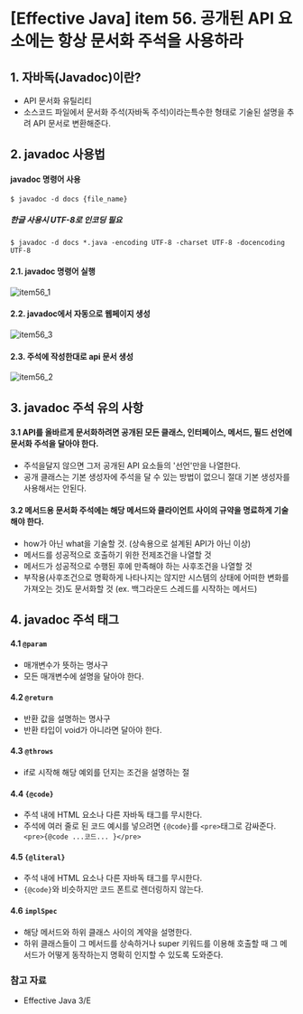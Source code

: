 # [Effective Java] item 56. 공개된 API 요소에는 항상 문서화 주석을 사용하라

## 1. 자바독(Javadoc)이란?
- API 문서화 유틸리티
- 소스코드 파일에서 문서화 주석(자바독 주석)이라는특수한 형태로 기술된 설명을 추려 API 문서로 변환해준다.

## 2. javadoc 사용법
#### javadoc 명령어 사용
```
$ javadoc -d docs {file_name}
```
##### 한글 사용시 UTF-8로 인코딩 필요
```
$ javadoc -d docs *.java -encoding UTF-8 -charset UTF-8 -docencoding UTF-8
```
#### 2.1. javadoc 명령어 실행
![item56_1](https://user-images.githubusercontent.com/37948906/110593923-85e44b80-81bf-11eb-9ca2-9fb0339cf6d7.PNG)

#### 2.2. javadoc에서 자동으로 웹페이지 생성
![item56_3](https://user-images.githubusercontent.com/37948906/110594657-6ef22900-81c0-11eb-8987-04de9d2f33ec.PNG)

#### 2.3. 주석에 작성한대로 api 문서 생성
![item56_2](https://user-images.githubusercontent.com/37948906/110594680-787b9100-81c0-11eb-954d-6e10e6448189.PNG)

## 3. javadoc 주석 유의 사항
#### 3.1 API를 올바르게 문서화하려면 공개된 모든 클래스, 인터페이스, 메서드, 필드 선언에 문서화 주석을 달아야 한다.
- 주석을달지 않으면 그저 공개된 API 요소들의 '선언'만을 나열한다.
- 공개 클래스는 기본 생성자에 주석을 달 수 있는 방법이 없으니 절대 기본 생성자를 사용해서는 안된다.
#### 3.2 메서드용 문서화 주석에는 해당 메서드와 클라이언트 사이의 규약을 명료하게 기술해야 한다.
- how가 아닌 what을 기술할 것. (상속용으로 설계된 API가 아닌 이상)
- 메서드를 성공적으로 호출하기 위한 전제조건을 나열할 것
- 메서드가 성공적으로 수행된 후에 만족해야 하는 사후조건을 나열할 것
- 부작용(사후조건으로 명확하게 나타나지는 않지만 시스템의 상태에 어떠한 변화를 가져오는 것)도 문서화할 것 (ex. 백그라운드 스레드를 시작하는 메서드)

## 4. javadoc 주석 태그
#### 4.1 `@param`
- 매개변수가 뜻하는 명사구
- 모든 매개변수에 설명을 달아야 한다.
#### 4.2 `@return`
- 반환 값을 설명하는 명사구
- 반환 타입이 void가 아니라면 달아야 한다.
#### 4.3 `@throws`
- if로 시작해 해당 예외를 던지는 조건을 설명하는 절
#### 4.4 `{@code}`
- 주석 내에 HTML 요소나 다른 자바독 태그를 무시한다.
- 주석에 여러 줄로 된 코드 예시를 넣으려면 `{@code}`를 `<pre>`태그로 감싸준다. `<pre>{@code ...코드... }</pre>`
#### 4.5 `{@literal}`
- 주석 내에 HTML 요소나 다른 자바독 태그를 무시한다.
- `{@code}`와 비슷하지만 코드 폰트로 렌더링하지 않는다.
#### 4.6 `implSpec`
- 해당 메서드와 하위 클래스 사이의 계약을 설명한다.
- 하위 클래스들이 그 메서드를 상속하거나 super 키워드를 이용해 호출할 때 그 메서드가 어떻게 동작하는지 명확히 인지할 수 있도록 도와준다.

### 참고 자료
- Effective Java 3/E